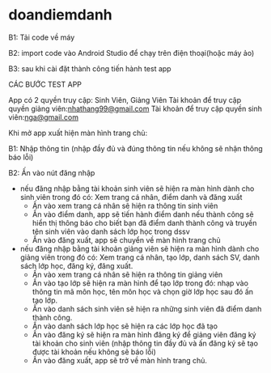 # doandiemdanh
B1: Tải code về máy 

B2: import code vào Android Studio để chạy trên điện thoại(hoặc máy ảo)

B3: sau khi cài đặt thành công tiến hành test app

CÁC BƯỚC TEST APP

App có 2 quyền truy cập: Sinh Viên, Giảng Viên
Tài khoản để truy cập quyền giảng viên:nhathang99@gmail.com
Tài khoản để truy cập quyền sinh viên:nga@gmail.com

Khi mở app xuất hiện màn hình trang chủ: 

B1: Nhập thông tin (nhập đầy đủ và đúng thông tin nếu không sẽ nhận thông báo lỗi)

B2: Ấn vào nút đăng nhập 
  - nếu đăng nhập bằng tài khoản sinh viên sẽ hiện ra màn hình dành cho sinh viên trong đó có: Xem trang cá nhân, điểm danh và đăng xuất
      + Ấn vào xem trang cá nhân sẽ hiện ra thông tin sinh viên
      + Ấn vào điểm danh, app sẽ tiến hành điểm danh nếu thành công sẽ hiển thị thông báo cho biết bạn đã điểm danh thành công và truyền tên sinh viên vào danh sách lớp học trong dssv
      + Ấn vào đăng xuất, app sẽ chuyển về màn hình trang chủ
  - nếu đăng nhập bằng tài khoản giảng viên sẽ hiện ra màn hình dành cho giảng viên trong đó có: Xem trang cá nhân, tạo lớp, danh sách SV, danh sách lớp học, đăng ký, đăng xuất.
      + Ấn vào xem trang cá nhân sẽ hiện ra thông tin giảng viên
      + Ấn vào tạo lớp sẽ hiện ra màn hình để tạo lớp trong đó: nhạp vào thông tin mã môn học, tên môn học và chọn giờ lớp học sau đó ấn tạo lớp.
      + Ấn vào danh sách sinh viên sẽ hiện ra những sinh viên đã điểm danh thành công.
      + Ấn vào danh sách lớp học sẽ hiện ra các lớp học đã tạo
      + Ấn vào đăng ký sẽ hiện ra màn hình đăng ký để giảng viên đăng ký tài khoản cho sinh viên (nhập thông tin đầy đủ và ấn đăng ký sẽ tạo được tài khoản nếu không sẽ báo lỗi)
      + Ấn vào đăng xuất, app sẽ trở về màn hình trang chủ.
